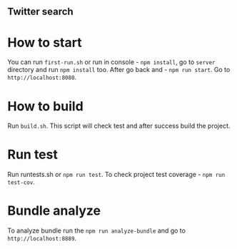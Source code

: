 
Twitter search
--------------

How to start
============

You can run `first-run.sh` or run in console - `npm install`,
go to `server` directory and run `npm install` too.
After go back and - `npm run start`. Go to `http://localhost:8080`.

How to build
============

Run `build.sh`. This script will check test and after success
build the project.

Run test
========

Run runtests.sh or `npm run test`.
To check project test coverage - `npm run test-cov`.

Bundle analyze
==============

To analyze bundle run the `npm run analyze-bundle`
and go to `http://localhost:8889`.
